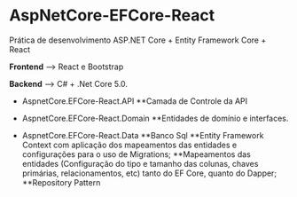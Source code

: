 # AspNetCore-EFCore-React
Prática de desenvolvimento ASP.NET Core + Entity Framework Core + React

**Frontend**
--> React e Bootstrap

**Backend**
--> C# + .Net Core 5.0.  

* AspnetCore.EFCore-React.API
**Camada de Controle da API

* AspnetCore.EFCore-React.Domain
**Entidades de domínio e interfaces.

* AspnetCore.EFCore-React.Data
**Banco Sql
**Entity Framework Context com aplicação dos mapeamentos das entidades e configurações para o uso de Migrations;
**Mapeamentos das entidades (Configuração do tipo e tamanho das colunas, chaves primárias, relacionamentos, etc) tanto do EF Core, quanto do Dapper;
**Repository Pattern